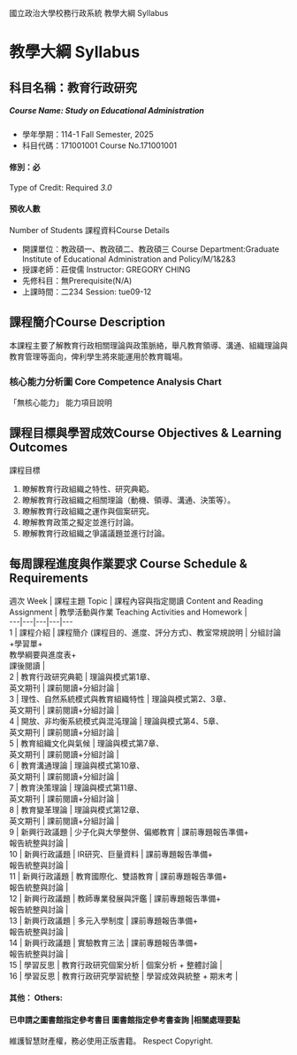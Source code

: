 國立政治大學校務行政系統 教學大綱 Syllabus
# 教學大綱 Syllabus
##  科目名稱：教育行政研究 
#####  Course Name: Study on Educational Administration
  * 學年學期：114-1 Fall Semester, 2025 
  * 科目代碼：171001001 Course No.171001001
#### 修別：必
Type of Credit: Required 
_3.0_
#### 預收人數
Number of Students
課程資料Course Details
  * 開課單位：教政碩一、教政碩二、教政碩三 Course Department:Graduate Institute of Educational Administration and Policy/M/1&2&3 
  * 授課老師：莊俊儒 Instructor: GREGORY CHING 
  * 先修科目：無Prerequisite(N/A)
  * 上課時間：二234 Session: tue09-12
##  課程簡介Course Description
本課程主要了解教育行政相關理論與政策脈絡，舉凡教育領導、溝通、組織理論與教育管理等面向，俾利學生將來能運用於教育職場。
###  核心能力分析圖 Core Competence Analysis Chart
「無核心能力」 
能力項目說明
##  課程目標與學習成效Course Objectives & Learning Outcomes 
課程目標
  1. 瞭解教育行政組織之特性、研究典範。
  2. 瞭解教育行政組織之相關理論（動機、領導、溝通、決策等）。
  3. 瞭解教育行政組織之運作與個案研究。
  4. 瞭解教育政策之擬定並進行討論。
  5. 瞭解教育行政組織之爭議議題並進行討論。
##  每周課程進度與作業要求 Course Schedule & Requirements
週次 Week |  課程主題 Topic |  課程內容與指定閱讀 Content and Reading Assignment |  教學活動與作業 Teaching Activities and Homework |   
---|---|---|---|---  
1 |  課程介紹 |  課程簡介 (課程目的、進度、評分方式)、教室常規說明 |  分組討論+學習單+  
教學綱要與進度表+  
課後閱讀 |   
2 |  教育行政研究典範 |  理論與模式第1章、  
英文期刊 |  課前閱讀+分組討論 |   
3 |  理性、自然系統模式與教育組織特性 |  理論與模式第2、3章、  
英文期刊 |  課前閱讀+分組討論 |   
4 |  開放、非均衡系統模式與混沌理論 |  理論與模式第4、5章、  
英文期刊 |  課前閱讀+分組討論 |   
5 |  教育組織文化與氣候 |  理論與模式第7章、  
英文期刊 |  課前閱讀+分組討論 |   
6 |  教育溝通理論 |  理論與模式第10章、  
英文期刊 |  課前閱讀+分組討論 |   
7 |  教育決策理論 |  理論與模式第11章、  
英文期刊 |  課前閱讀+分組討論 |   
8 |  教育變革理論 |  理論與模式第12章、  
英文期刊 |  課前閱讀+分組討論 |   
9 |  新興行政議題 |  少子化與大學整併、偏鄉教育 |  課前專題報告準備+  
報告統整與討論 |   
10 |  新興行政議題 |  IR研究、巨量資料 |  課前專題報告準備+  
報告統整與討論 |   
11 |  新興行政議題 |  教育國際化、雙語教育 |  課前專題報告準備+  
報告統整與討論 |   
12 |  新興行政議題 |  教師專業發展與評鑑 |  課前專題報告準備+  
報告統整與討論 |   
13 |  新興行政議題 |  多元入學制度 |  課前專題報告準備+  
報告統整與討論 |   
14 |  新興行政議題 |  實驗教育三法 |  課前專題報告準備+  
報告統整與討論 |   
15 |  學習反思 |  教育行政研究個案分析 |  個案分析 + 整體討論 |   
16 |  學習反思 |  教育行政研究學習統整 |  學習成效與統整 + 期末考 |   
####  其他： Others:
####  已申請之圖書館指定參考書目  圖書館指定參考書查詢 |相關處理要點
維護智慧財產權，務必使用正版書籍。 Respect Copyright.